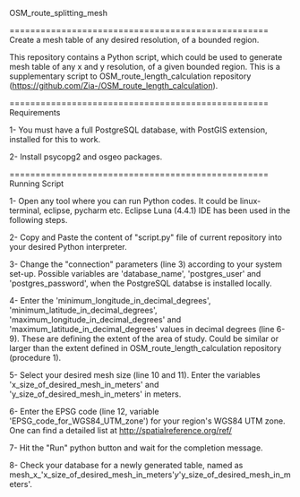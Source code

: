 OSM_route_splitting_mesh


==================================================
Create a mesh table of any desired resolution, of a bounded region. 


This repository contains a Python script, which could be used to generate mesh table of any x and y resolution, of a given bounded region. 
This is a supplementary script to OSM_route_length_calculation repository (https://github.com/Zia-/OSM_route_length_calculation).


==================================================
Requirements

1- You must have a full PostgreSQL database, with PostGIS extension, installed for this to work.

2- Install psycopg2 and osgeo packages.


==================================================
Running Script

1- Open any tool where you can run Python codes. It could be linux-terminal, eclipse, pycharm etc. Eclipse Luna (4.4.1) IDE has been used in the following steps. 

2- Copy and Paste the content of "script.py" file of current repository into your desired Python interpreter. 

3- Change the "connection" parameters (line 3) according to your system set-up. Possible variables are 'database_name', 'postgres_user' and 'postgres_password', when the PostgreSQL databse is installed locally.

4- Enter the 'minimum_longitude_in_decimal_degrees', 'minimum_latitude_in_decimal_degrees', 'maximum_longitude_in_decimal_degrees' and 'maximum_latitude_in_decimal_degrees' values in decimal degrees (line 6-9). These are defining the extent of the area of study. Could be similar or larger than the extent defined in OSM_route_length_calculation repository (procedure 1).

5- Select your desired mesh size (line 10 and 11). Enter the variables 'x_size_of_desired_mesh_in_meters' and 'y_size_of_desired_mesh_in_meters' in meters.

6- Enter the EPSG code (line 12, variable 'EPSG_code_for_WGS84_UTM_zone') for your region's WGS84 UTM zone. One can find a detailed list at http://spatialreference.org/ref/ 

7- Hit the "Run" python button and wait for the completion message.

8- Check your database for a newly generated table, named as mesh_x_'x_size_of_desired_mesh_in_meters'_y_'y_size_of_desired_mesh_in_meters'.

